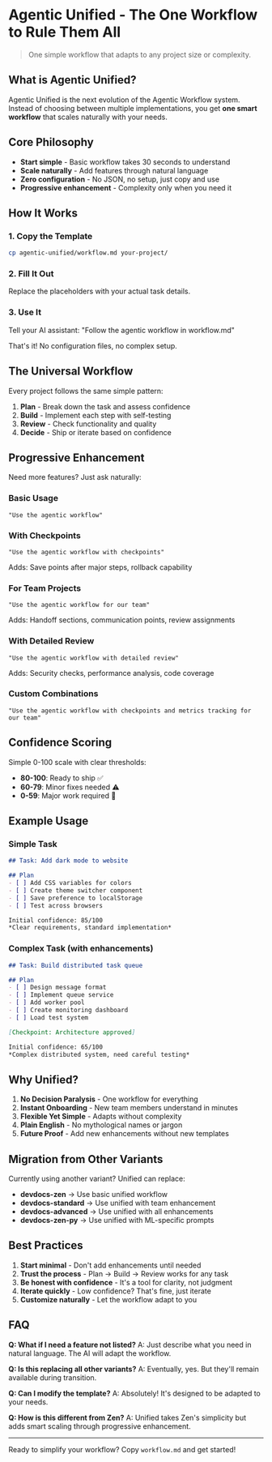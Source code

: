 # Agentic Unified - The One Workflow to Rule Them All

> One simple workflow that adapts to any project size or complexity.

## What is Agentic Unified?

Agentic Unified is the next evolution of the Agentic Workflow system. Instead of choosing between multiple implementations, you get **one smart workflow** that scales naturally with your needs.

## Core Philosophy

- **Start simple** - Basic workflow takes 30 seconds to understand
- **Scale naturally** - Add features through natural language
- **Zero configuration** - No JSON, no setup, just copy and use
- **Progressive enhancement** - Complexity only when you need it

## How It Works

### 1. Copy the Template
```bash
cp agentic-unified/workflow.md your-project/
```

### 2. Fill It Out
Replace the placeholders with your actual task details.

### 3. Use It
Tell your AI assistant: "Follow the agentic workflow in workflow.md"

That's it! No configuration files, no complex setup.

## The Universal Workflow

Every project follows the same simple pattern:

1. **Plan** - Break down the task and assess confidence
2. **Build** - Implement each step with self-testing
3. **Review** - Check functionality and quality
4. **Decide** - Ship or iterate based on confidence

## Progressive Enhancement

Need more features? Just ask naturally:

### Basic Usage
```
"Use the agentic workflow"
```

### With Checkpoints
```
"Use the agentic workflow with checkpoints"
```
Adds: Save points after major steps, rollback capability

### For Team Projects
```
"Use the agentic workflow for our team"
```
Adds: Handoff sections, communication points, review assignments

### With Detailed Review
```
"Use the agentic workflow with detailed review"
```
Adds: Security checks, performance analysis, code coverage

### Custom Combinations
```
"Use the agentic workflow with checkpoints and metrics tracking for our team"
```

## Confidence Scoring

Simple 0-100 scale with clear thresholds:
- **80-100**: Ready to ship ✅
- **60-79**: Minor fixes needed ⚠️
- **0-59**: Major work required 🔄

## Example Usage

### Simple Task
```markdown
## Task: Add dark mode to website

## Plan
- [ ] Add CSS variables for colors
- [ ] Create theme switcher component  
- [ ] Save preference to localStorage
- [ ] Test across browsers

Initial confidence: 85/100
*Clear requirements, standard implementation*
```

### Complex Task (with enhancements)
```markdown
## Task: Build distributed task queue

## Plan
- [ ] Design message format
- [ ] Implement queue service
- [ ] Add worker pool
- [ ] Create monitoring dashboard
- [ ] Load test system

[Checkpoint: Architecture approved]

Initial confidence: 65/100
*Complex distributed system, need careful testing*
```

## Why Unified?

1. **No Decision Paralysis** - One workflow for everything
2. **Instant Onboarding** - New team members understand in minutes
3. **Flexible Yet Simple** - Adapts without complexity
4. **Plain English** - No mythological names or jargon
5. **Future Proof** - Add new enhancements without new templates

## Migration from Other Variants

Currently using another variant? Unified can replace:
- **devdocs-zen** → Use basic unified workflow
- **devdocs-standard** → Use unified with team enhancement
- **devdocs-advanced** → Use unified with all enhancements
- **devdocs-zen-py** → Use unified with ML-specific prompts

## Best Practices

1. **Start minimal** - Don't add enhancements until needed
2. **Trust the process** - Plan → Build → Review works for any task
3. **Be honest with confidence** - It's a tool for clarity, not judgment
4. **Iterate quickly** - Low confidence? That's fine, just iterate
5. **Customize naturally** - Let the workflow adapt to you

## FAQ

**Q: What if I need a feature not listed?**
A: Just describe what you need in natural language. The AI will adapt the workflow.

**Q: Is this replacing all other variants?**
A: Eventually, yes. But they'll remain available during transition.

**Q: Can I modify the template?**
A: Absolutely! It's designed to be adapted to your needs.

**Q: How is this different from Zen?**
A: Unified takes Zen's simplicity but adds smart scaling through progressive enhancement.

---

Ready to simplify your workflow? Copy `workflow.md` and get started!
